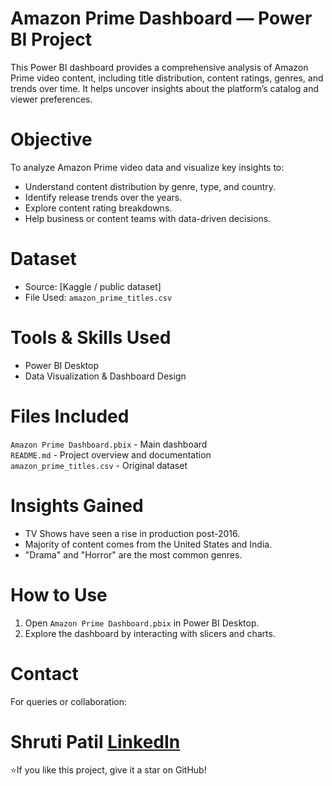 # Amazon Prime Dashboard — Power BI Project
This Power BI dashboard provides a comprehensive analysis of Amazon Prime video content, including title distribution, content ratings, genres, and trends over time. It helps uncover insights about the platform’s catalog and viewer preferences.

# Objective
To analyze Amazon Prime video data and visualize key insights to:
- Understand content distribution by genre, type, and country.
- Identify release trends over the years.
- Explore content rating breakdowns.
- Help business or content teams with data-driven decisions.

# Dataset
- Source: [Kaggle / public dataset]  
- File Used: `amazon_prime_titles.csv`  

# Tools & Skills Used
- Power BI Desktop
- Data Visualization & Dashboard Design

# Files Included
`Amazon Prime Dashboard.pbix` - Main dashboard       
`README.md` - Project overview and documentation     
`amazon_prime_titles.csv` - Original dataset             

# Insights Gained
- TV Shows have seen a rise in production post-2016.
- Majority of content comes from the United States and India.
- "Drama" and "Horror" are the most common genres.

# How to Use
1. Open `Amazon Prime Dashboard.pbix` in Power BI Desktop.
2. Explore the dashboard by interacting with slicers and charts.

# Contact

For queries or collaboration:
# Shruti Patil [LinkedIn](https://www.linkedin.com/in/shruti-patil-031917254?utm_source=share&utm_campaign=share_via&utm_content=profile&utm_medium=ios_app)


⭐If you like this project, give it a star on GitHub!
